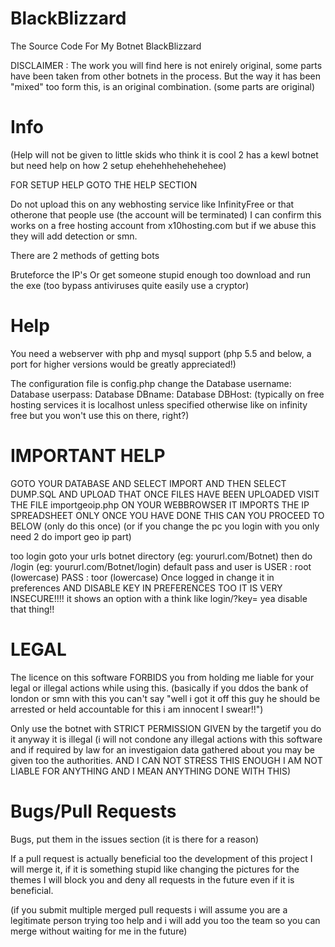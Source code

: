 # BlackBlizzard
The Source Code For My Botnet BlackBlizzard

DISCLAIMER : 
The work you will find here is not enirely original, some parts have been taken from other botnets in the process. But the way it has been
"mixed" too form this, is an original combination.
(some parts are original)

# Info
(Help will not be given to little skids who think it is cool 2 has a kewl botnet but need help on how 2 setup ehehehhehehehehee)

FOR SETUP HELP GOTO THE HELP SECTION

Do not upload this on any webhosting service like InfinityFree or that otherone that people use (the account will be terminated)
I can confirm this works on a free hosting account from x10hosting.com but if we abuse this they will add detection or smn.

There are 2 methods of getting bots

Bruteforce the IP's
Or get someone stupid enough too download and run the exe (too bypass antiviruses quite easily use a cryptor)

# Help

You need a webserver with php and mysql support (php 5.5 and below, a port for higher versions would be greatly appreciated!)


The configuration file is config.php
change the
Database username: 
Database userpass:
Database DBname:
Database DBHost: (typically on free hosting services it is localhost unless specified otherwise like on infinity free but you won't use this on there, right?)

# IMPORTANT HELP
GOTO YOUR DATABASE AND SELECT IMPORT AND THEN SELECT DUMP.SQL AND UPLOAD THAT
ONCE FILES HAVE BEEN UPLOADED VISIT THE FILE importgeoip.php ON YOUR WEBBROWSER IT IMPORTS THE IP SPREADSHEET
ONLY ONCE YOU HAVE DONE THIS CAN YOU PROCEED TO BELOW
(only do this once)
(or if you change the pc you login with you only need 2 do import geo ip part)


too login goto your urls botnet directory (eg: yoururl.com/Botnet) then do /login (eg: yoururl.com/Botnet/login)
default pass and user is 
USER : root (lowercase)
PASS : toor (lowercase)
Once logged in change it in preferences
AND DISABLE KEY IN PREFERENCES TOO IT IS VERY INSECURE!!!! it shows an option with a think like login/?key= yea disable that thing!!


# LEGAL
The licence on this software FORBIDS you from holding me liable for your legal or illegal actions while using this.
(basically if you ddos the bank of london or smn with this you can't say "well i got it off this guy he should be arrested or held accountable for this i am innocent I swear!!")

Only use the botnet with STRICT PERMISSION GIVEN by the targetif you do it anyway it is illegal
(i will not condone any illegal actions with this software and if required by law for an investigaion data gathered about you may be given too the authorities. AND I CAN NOT STRESS THIS ENOUGH I AM NOT LIABLE FOR ANYTHING AND I MEAN ANYTHING DONE WITH THIS)

# Bugs/Pull Requests
Bugs, put them in the issues section (it is there for a reason)

If a pull request is actually beneficial too the development of this project I will merge it, if it is something stupid like changing the pictures for the themes I will block you and deny all requests in the future even if it is beneficial.

(if you submit multiple merged pull requests i will assume you are a legitimate person trying too help and i will add you too the team so you can merge without waiting for me in the future)
